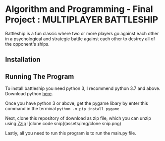 # Algorithm and Programming - Final Project : MULTIPLAYER BATTLESHIP
Battleship is a fun classic where two or more players go against each other in a psychological and strategic battle against each other to destroy all of the opponent's ships.

## Installation


## Running The Program
To install battleship you need python 3, I recommend python 3.7 and above. Download python [here](https://www.python.org/downloads/).

Once you have python 3 or above, get the pygame libary by enter this command in the terminal
`python -m pip install pygame`

Next, clone this repository of download as zip file, which you can unzip using [7zip](https://www.7-zip.org/)
![clone code snip](assets/img/clone snip.png)

Lastly, all you need to run this program is to run the main.py file.


